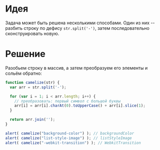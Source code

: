 # Идея

Задача может быть решена несколькими способами. Один из них -- разбить строку по дефису `str.split('-')`, затем последовательно сконструировать новую.

# Решение

Разобьем строку в массив, а затем преобразуем его элементы и сольём обратно:

```js run
function camelize(str) {
  var arr = str.split('-');

  for (var i = 1; i < arr.length; i++) {
    // преобразовать: первый символ с большой буквы
    arr[i] = arr[i].charAt(0).toUpperCase() + arr[i].slice(1);
  }

  return arr.join('');
}

alert( camelize("background-color") ); // backgroundColor
alert( camelize("list-style-image") ); // listStyleImage
alert( camelize("-webkit-transition") ); // WebkitTransition
```

